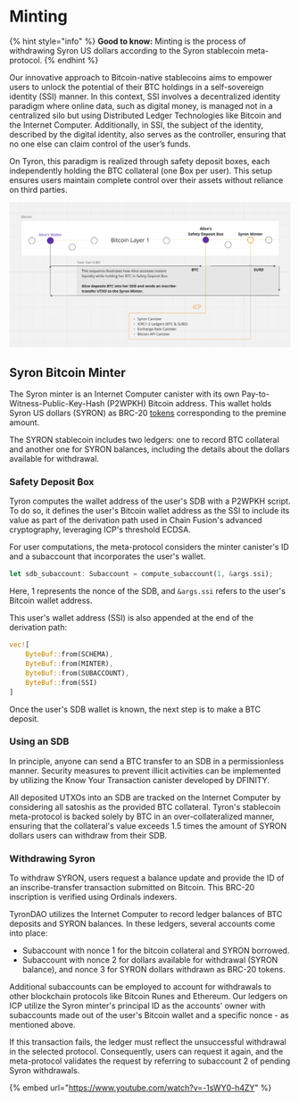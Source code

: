 # Minting

{% hint style="info" %}
**Good to know:** Minting is the process of withdrawing Syron US dollars according to the Syron stablecoin meta-protocol.
{% endhint %}

Our innovative approach to Bitcoin-native stablecoins aims to empower users to unlock the potential of their BTC holdings in a self-sovereign identity (SSI) manner. In this context, SSI involves a decentralized identity paradigm where online data, such as digital money, is managed not in a centralized silo but using Distributed Ledger Technologies like Bitcoin and the Internet Computer. Additionally, in SSI, the subject of the identity, described by the digital identity, also serves as the controller, ensuring that no one else can claim control of the user’s funds.

On Tyron, this paradigm is realized through safety deposit boxes, each independently holding the BTC collateral (one ₿ox per user). This setup ensures users maintain complete control over their assets without reliance on third parties.

![](./syron_minting.png)

## Syron Bitcoin Minter

The Syron minter is an Internet Computer canister with its own Pay-to-Witness-Public-Key-Hash (P2WPKH) Bitcoin address. This wallet holds Syron US dollars (SYRON) as BRC-20 [tokens](./token.md) corresponding to the premine amount.

The SYRON stablecoin includes two ledgers: one to record BTC collateral and another one for SYRON balances, including the details about the dollars available for withdrawal.

### Safety Deposit ₿ox

Tyron computes the wallet address of the user's SDB with a P2WPKH script. To do so, it defines the user's Bitcoin wallet address as the SSI to include its value as part of the derivation path used in Chain Fusion's advanced cryptography, leveraging ICP's threshold ECDSA.

For user computations, the meta-protocol considers the minter canister's ID and a subaccount that incorporates the user's wallet.

```rust
let sdb_subaccount: Subaccount = compute_subaccount(1, &args.ssi);
```

Here, 1 represents the nonce of the SDB, and `&args.ssi` refers to the user's Bitcoin wallet address.

This user's wallet address (SSI) is also appended at the end of the derivation path:

```rust
vec![
    ByteBuf::from(SCHEMA),
    ByteBuf::from(MINTER),
    ByteBuf::from(SUBACCOUNT),
    ByteBuf::from(SSI)
]
```

Once the user's SDB wallet is known, the next step is to make a BTC deposit.

### Using an SDB

In principle, anyone can send a BTC transfer to an SDB in a permissionless manner. Security measures to prevent illicit activities can be implemented by utilizing the Know Your Transaction canister developed by DFINITY.

All deposited UTXOs into an SDB are tracked on the Internet Computer by considering all satoshis as the provided BTC collateral. Tyron's stablecoin meta-protocol is backed solely by BTC in an over-collateralized manner, ensuring that the collateral's value exceeds 1.5 times the amount of SYRON dollars users can withdraw from their SDB.

### Withdrawing Syron

To withdraw SYRON, users request a balance update and provide the ID of an inscribe-transfer transaction submitted on Bitcoin. This BRC-20 inscription is verified using Ordinals indexers.

TyronDAO utilizes the Internet Computer to record ledger balances of BTC deposits and SYRON balances. In these ledgers, several accounts come into place:

- Subaccount with nonce 1 for the bitcoin collateral and SYRON borrowed.
- Subaccount with nonce 2 for dollars available for withdrawal (SYRON balance), and nonce 3 for SYRON dollars withdrawn as BRC-20 tokens.

Additional subaccounts can be employed to account for withdrawals to other blockchain protocols like Bitcoin Runes and Ethereum. Our ledgers on ICP utilize the Syron minter's principal ID as the accounts' owner with subaccounts made out of the user's Bitcoin wallet and a specific nonce - as mentioned above.

If this transaction fails, the ledger must reflect the unsuccessful withdrawal in the selected protocol. Consequently, users can request it again, and the meta-protocol validates the request by referring to subaccount 2 of pending Syron withdrawals.

{% embed url="https://www.youtube.com/watch?v=-1sWY0-h4ZY" %}
